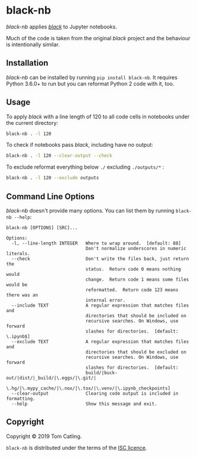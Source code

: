# black-nb

*black-nb* applies [*black*](https://github.com/ambv/black) to Jupyter notebooks.

Much of the code is taken from the original *black* project and the behaviour is intentionally similar.
 
## Installation

*black-nb* can be installed by running `pip install black-nb`.  It requires
Python 3.6.0+ to run but you can reformat Python 2 code with it, too.

## Usage

To apply *black* with a line length of 120 to all code cells in notebooks under the current directory:

```bash
black-nb . -l 120
```

To check if notebooks pass *black*, including have no output:

```bash
black-nb . -l 120 --clear-output --check
```

To exclude reformat everything below `./` excluding `./outputs/*` :

```bash
black-nb . -l 120 --exclude outputs
```

## Command Line Options

*black-nb* doesn't provide many options.  You can list them by running
`black-nb --help`:

```text
black-nb [OPTIONS] [SRC]...

Options:
  -l, --line-length INTEGER   Where to wrap around.  [default: 88]
                              Don't normalize underscores in numeric literals.
  --check                     Don't write the files back, just return the
                              status.  Return code 0 means nothing would
                              change.  Return code 1 means some files would be
                              reformatted.  Return code 123 means there was an
                              internal error.
  --include TEXT              A regular expression that matches files and
                              directories that should be included on
                              recursive searches. On Windows, use forward
                              slashes for directories.  [default: \.ipynb$]
  --exclude TEXT              A regular expression that matches files and
                              directories that should be excluded on
                              recursive searches. On Windows, use forward
                              slashes for directories.  [default:
                              build/|buck-out/|dist/|_build/|\.eggs/|\.git/|
                              \.hg/|\.mypy_cache/|\.nox/|\.tox/|\.venv/|\.ipynb_checkpoints]
  --clear-output              Clearing code output is included in formatting.
  --help                      Show this message and exit.
```


## Copyright

Copyright © 2019 Tom Catling.

`black-nb` is distributed under the terms of the [ISC licence].

[isc licence]: https://opensource.org/licenses/ISC
